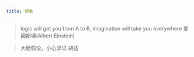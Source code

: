 ```yaml
---
title: 想象
---
```

> logic will  get you  from  A to  B, imagination will  take you  everywhere 
> 爱因斯坦(Albert Einstein)

> 大胆假设，小心求证
> 胡适